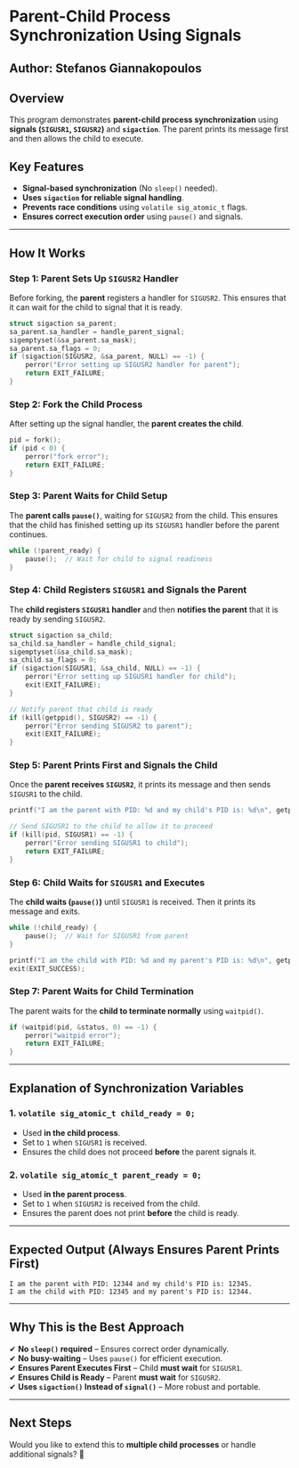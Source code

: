 # Parent-Child Process Synchronization Using Signals

## Author: Stefanos Giannakopoulos

## Overview
This program demonstrates **parent-child process synchronization** using **signals (`SIGUSR1`, `SIGUSR2`)** and **`sigaction`**. The parent prints its message first and then allows the child to execute.

## Key Features
- **Signal-based synchronization** (No `sleep()` needed).
- **Uses `sigaction` for reliable signal handling**.
- **Prevents race conditions** using `volatile sig_atomic_t` flags.
- **Ensures correct execution order** using `pause()` and signals.

---

## How It Works
### **Step 1: Parent Sets Up `SIGUSR2` Handler**
Before forking, the **parent** registers a handler for `SIGUSR2`. This ensures that it can wait for the child to signal that it is ready.

```c
struct sigaction sa_parent;
sa_parent.sa_handler = handle_parent_signal;
sigemptyset(&sa_parent.sa_mask);
sa_parent.sa_flags = 0;
if (sigaction(SIGUSR2, &sa_parent, NULL) == -1) {
    perror("Error setting up SIGUSR2 handler for parent");
    return EXIT_FAILURE;
}
```

### **Step 2: Fork the Child Process**
After setting up the signal handler, the **parent creates the child**.

```c
pid = fork();
if (pid < 0) {
    perror("fork error");
    return EXIT_FAILURE;
}
```

### **Step 3: Parent Waits for Child Setup**
The **parent calls `pause()`**, waiting for `SIGUSR2` from the child. This ensures that the child has finished setting up its `SIGUSR1` handler before the parent continues.

```c
while (!parent_ready) {
    pause();  // Wait for child to signal readiness
}
```

### **Step 4: Child Registers `SIGUSR1` and Signals the Parent**
The **child registers `SIGUSR1` handler** and then **notifies the parent** that it is ready by sending `SIGUSR2`.

```c
struct sigaction sa_child;
sa_child.sa_handler = handle_child_signal;
sigemptyset(&sa_child.sa_mask);
sa_child.sa_flags = 0;
if (sigaction(SIGUSR1, &sa_child, NULL) == -1) {
    perror("Error setting up SIGUSR1 handler for child");
    exit(EXIT_FAILURE);
}

// Notify parent that child is ready
if (kill(getppid(), SIGUSR2) == -1) {
    perror("Error sending SIGUSR2 to parent");
    exit(EXIT_FAILURE);
}
```

### **Step 5: Parent Prints First and Signals the Child**
Once the **parent receives `SIGUSR2`**, it prints its message and then sends `SIGUSR1` to the child.

```c
printf("I am the parent with PID: %d and my child's PID is: %d\n", getpid(), pid);

// Send SIGUSR1 to the child to allow it to proceed
if (kill(pid, SIGUSR1) == -1) {
    perror("Error sending SIGUSR1 to child");
    return EXIT_FAILURE;
}
```

### **Step 6: Child Waits for `SIGUSR1` and Executes**
The **child waits (`pause()`)** until `SIGUSR1` is received. Then it prints its message and exits.

```c
while (!child_ready) {
    pause();  // Wait for SIGUSR1 from parent
}

printf("I am the child with PID: %d and my parent's PID is: %d\n", getpid(), getppid());
exit(EXIT_SUCCESS);
```

### **Step 7: Parent Waits for Child Termination**
The parent waits for the **child to terminate normally** using `waitpid()`.

```c
if (waitpid(pid, &status, 0) == -1) {
    perror("waitpid error");
    return EXIT_FAILURE;
}
```

---

## **Explanation of Synchronization Variables**
### **1. `volatile sig_atomic_t child_ready = 0;`**
- Used **in the child process**.
- Set to `1` when `SIGUSR1` is received.
- Ensures the child does not proceed **before** the parent signals it.

### **2. `volatile sig_atomic_t parent_ready = 0;`**
- Used **in the parent process**.
- Set to `1` when `SIGUSR2` is received from the child.
- Ensures the parent does not print **before** the child is ready.

---

## **Expected Output (Always Ensures Parent Prints First)**
```
I am the parent with PID: 12344 and my child's PID is: 12345.
I am the child with PID: 12345 and my parent's PID is: 12344.
```

---

## **Why This is the Best Approach**
✔ **No `sleep()` required** – Ensures correct order dynamically.  
✔ **No busy-waiting** – Uses `pause()` for efficient execution.  
✔ **Ensures Parent Executes First** – Child **must wait** for `SIGUSR1`.  
✔ **Ensures Child is Ready** – Parent **must wait** for `SIGUSR2`.  
✔ **Uses `sigaction()` Instead of `signal()`** – More robust and portable.  

---

## **Next Steps**
Would you like to extend this to **multiple child processes** or handle additional signals? 🚀

